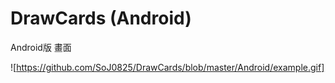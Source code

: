 #  DrawCards (Android)
Android版 畫面

![https://github.com/SoJ0825/DrawCards/blob/master/Android/example.gif]
